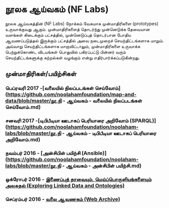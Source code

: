 # நூலக ஆய்வகம் (NF Labs)
நூலக ஆய்வகத்தின் (NF Labs) நோக்கம் வேகமாக முன்மாதிரிகளை (prototypes) உருவாக்குவது ஆகும்.  முன்மாதிரிகளைத் தொடர்ந்து முன்னெடுக்க தேவையான வளங்கள் கிடைக்கும் பட்சத்தில், முன்னெடுப்புத் தொடர்பான போதிய ஆவணப்படுத்தல் இருக்கும் பட்சத்தில் அவை நடைமுறைச் செயற்திட்டங்களாக மாறும்.  அவ்வாறு செயற்திட்டங்களாக மாறாவிட்டாலும், முன்மாதிரிகளை உருவாக்க பெற்றுக்கொண்ட விடயங்கள் பொதுவில் பகிரப்பட்டு பின்னர் வரும் செயற்திட்டங்களுக்கு கற்றல்கள் வழங்கும் என்று எதிர்பார்க்கப்படுகின்றது. 

## முன்மாதிரிகள்/பயிற்சிகள்
### பெப்ரவரி 2017 -[வலையில் நிலப்படங்கள் செய்வோம்](https://github.com/noolahamfoundation/map-and-data/blob/master/நூ.நி - ஆய்வகம் - வலையில் நிலப்படங்கள் செய்வோம்.md)
### சனவரி 2017 -[டிபிபீடியா ஊடாகப் பெரியாரை அறிவோம் (SPARQL)](https://github.com/noolahamfoundation/noolaham-labs/blob/master/நூ.நி - ஆய்வகம் - டிபிபீடியா ஊடாகப் பெரியாரை அறிவோம்.md)
### நவம்பர் 2016 - [அன்சிபிள் பயிற்சி (Ansible)] (https://github.com/noolahamfoundation/noolaham-labs/blob/master/நூ.நி - ஆய்வகம் - அன்சிபிள் பயிற்சி.md)
### ஒக்ரோபர் 2016 - [இணைப்புத் தரவையும், மெய்ப்பொருளியங்களையும் அலசுதல் (Exploring Linked Data and Ontologies)](https://github.com/noolahamfoundation/noolaham-labs/blob/master/NF%20-%20Labs%20-%20Exploring%20Linked%20Data%20and%20Ontologies.md)
### செப்ரம்பர் 2016 - [வலை ஆவணகம் (Web Archive)](https://github.com/noolahamfoundation/web-archive)

